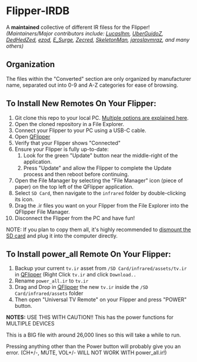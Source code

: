 # Flipper-IRDB  

A **maintained** collective of different IR filess for the Flipper!<br>
_(Maintainers/Major contributors include: [Lucaslhm](https://github.com/Lucaslhm), [UberGuidoZ](https://github.com/UberGuidoZ), [DedHedZed](https://github.com/dedhedzed), [ezod](https://github.com/ezod), [E_Surge](https://github.com/ESurge), [Zecred](https://github.com/bussardrobbie), [SkeletonMan](https://github.com/SkeletonMan03/), [jaroslavmraz](https://github.com/jaroslavmraz), and many others)_

## Organization  

The files within the "Converted" section are only organized by manufacturer name, separated out into 0-9 and A-Z categories for ease of browsing.

## To Install New Remotes On Your Flipper:   

1. Git clone this repo to your local PC. [Multiple options are explained here](https://docs.github.com/en/repositories/creating-and-managing-repositories/cloning-a-repository).
2. Open the cloned repository in a File Explorer.
3. Connect your Flipper to your PC using a USB-C cable.
4. Open [QFlipper](https://flipperzero.one/update)
5. Verify that your Flipper shows "Connected"
6. Ensure your Flipper is fully up-to-date:
    1. Look for the green "Update" button near the middle-right of the application.
    2. Press "Update" and allow the Flipper to complete the Update process and then reboot before continuing.
7. Open the File Manager by selecting the "File Manager" icon (piece of paper) on the top left of the QFlipper application.
8. Select `SD Card`, then navigate to the `infrared` folder by double-clicking its icon.
9. Drag the .ir files you want on your Flipper from the File Explorer into the QFlipper File Manager.
10. Disconnect the Flipper from the PC and have fun!

NOTE: If you plan to copy them all, it's highly recommended to [dismount the SD card](https://docs.flipperzero.one/basics/sd-card#g4-removing-the-sd-card) and plug it into the computer directly.

## To Install power_all Remote On Your Flipper:  

1. Backup your current `tv.ir` asset from `/SD Card/infrared/assets/tv.ir` in [QFlipper](https://flipperzero.one/update) (Right Click `tv.ir` and click `Download..` 
2. Rename `power_all.ir` to `tv.ir`
3. Drag and Drop in [QFlipper](https://flipperzero.one/update) the new `tv.ir` inside the `/SD Card/infrared/assets` folder
4. Then open "Universal TV Remote" on your Flipper and press "POWER" button.

**NOTES:**
USE THIS WITH CAUTION!! This has the power functions for MULTIPLE DEVICES

This is a BIG file with around 26,000 lines so this will take a while to run.

Pressing anything other than the Power button will probably give you an error. (CH+/-, MUTE, VOL+/- WILL NOT WORK WITH power_all.ir!)
